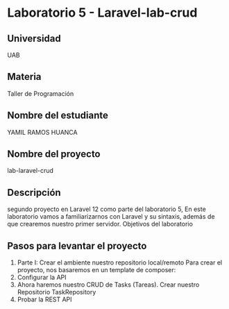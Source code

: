# Laboratorio 5 - Laravel-lab-crud

## Universidad
UAB

## Materia  
Taller de Programación

## Nombre del estudiante
YAMIL RAMOS HUANCA

## Nombre del proyecto
lab-laravel-crud

## Descripción
segundo proyecto en Laravel 12 como parte del laboratorio 5, En este laboratorio vamos a familiarizarnos con Laravel y su sintaxis, además de que
crearemos nuestro primer servidor.
Objetivos del laboratorio

## Pasos para levantar el proyecto
1. Parte I: Crear el ambiente nuestro repositorio local/remoto
Para crear el proyecto, nos basaremos en un template de composer:
2. Configurar la API
3. Ahora haremos nuestro CRUD de Tasks (Tareas).
Crear nuestro Repositorio TaskRepository
4. Probar la REST API
